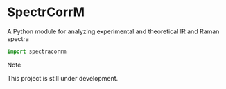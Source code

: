 # SpectrCorrM
A Python module for analyzing experimental and theoretical IR and Raman spectra

```python
import spectracorrm
```

> [!NOTE]  
> This project is still under development.
